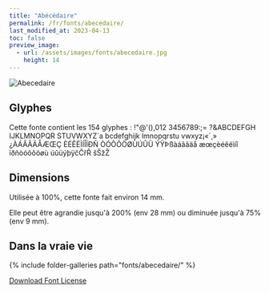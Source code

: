 ```yaml
---
title: "Abécédaire"
permalink: /fr/fonts/abecedaire/
last_modified_at: 2023-04-13
toc: false
preview_image:
  - url: /assets/images/fonts/abecedaire.jpg
    height: 14
---
```


![Abecedaire](/assets/images/fonts/abecedaire.jpg)

## Glyphes

Cette fonte contient les 154 glyphes :
!"@'(),012
3456789:;=
?&ABCDEFGH
IJKLMNOPQR
STUVWXYZ`a
bcdefghijk
lmnopqrstu
vwxyz¡«´¸»
¿ÀÁÂÃÄÅÆŒÇ
ÈÉÊËÌÍÎÏÐÑ
ÒÓÔÕÖØÙÚÛÜ
ÝŸÞßàáâãäå
æœçèéêëìíî
ïðñòóôõöøù
úûüýþÿčČřŘ
šŠžŽ

## Dimensions

Utilisée à 100%, cette fonte fait environ 14 mm.

Elle peut être agrandie jusqu'à 200% (env 28 mm) ou diminuée jusqu'à 75% (env 9 mm).

## Dans la vraie vie 

{% include folder-galleries path="fonts/abecedaire/" %}



[Download Font License](https://github.com/inkstitch/inkstitch/tree/main/fonts/abecedaire/LICENSE)
